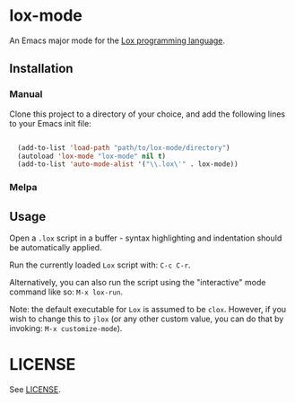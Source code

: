 # lox-mode

An Emacs major mode for the [Lox programming language](http://craftinginterpreters.com/the-lox-language.html).

## Installation

### Manual

Clone this project to a directory of your choice, and add the following lines to your Emacs init file:

```lisp

  (add-to-list 'load-path "path/to/lox-mode/directory")
  (autoload 'lox-mode "lox-mode" nil t)
  (add-to-list 'auto-mode-alist '("\\.lox\'" . lox-mode))

```

### Melpa

<TBD>

## Usage

Open a `.lox` script in a buffer - syntax highlighting and indentation should be automatically applied.

Run the currently loaded `Lox` script with: `C-c C-r`.

Alternatively, you can also run the script using the "interactive" mode command like so: `M-x lox-run`.

Note: the default executable for `Lox` is assumed to be `clox`. However, if you wish to change this to `jlox` (or any other 
custom value, you can do that by invoking: `M-x customize-mode`).

# LICENSE

See [LICENSE](LICENSE.md).

